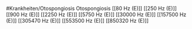 #Krankheiten/Otospongiosis
Otospongiosis
[[80 Hz (E)]]
[[250 Hz (E)]]
[[900 Hz (E)]]
[[2250 Hz (E)]]
[[5750 Hz (E)]]
[[30000 Hz (E)]]
[[157500 Hz (E)]]
[[305470 Hz (E)]]
[[553500 Hz (E)]]
[[850320 Hz (E)]]